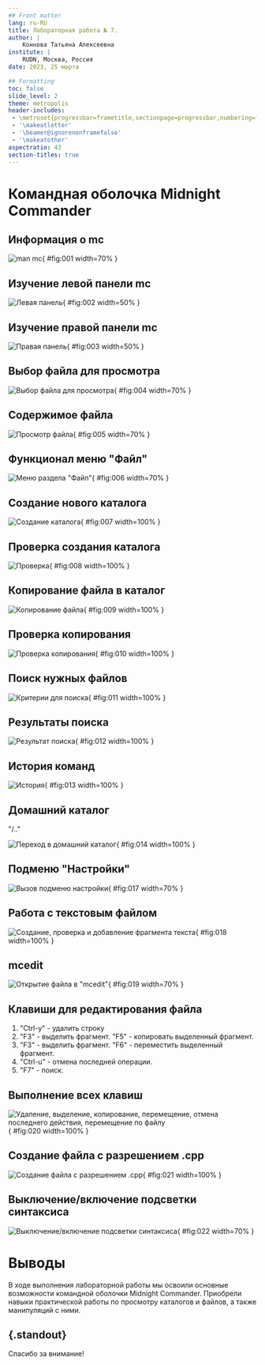 ```yaml
---
## Front matter
lang: ru-RU
title: Лабораторная работа № 7.
author: |
	Коннова Татьяна Алексеевна
institute: |
	RUDN, Москва, Россия
date: 2023, 25 марта

## Formatting
toc: false
slide_level: 2
theme: metropolis
header-includes: 
 - \metroset{progressbar=frametitle,sectionpage=progressbar,numbering=fraction}
 - '\makeatletter'
 - '\beamer@ignorenonframefalse'
 - '\makeatother'
aspectratio: 43
section-titles: true
---
```


# Командная оболочка Midnight Commander

## Информация о mc

![man mc](image/1.png){ #fig:001 width=70% }

## Изучение левой панели mc

![Левая панель](image/2.png){ #fig:002 width=50% }

## Изучение правой панели mc

![Правая панель](image/3.png){ #fig:003 width=50% }

## Выбор файла для просмотра 

![Выбор файла для просмотра](image/4.png){ #fig:004 width=70% }

## Содержимое файла

![Просмотр файла](image/5.png){ #fig:005 width=70% }

## Функционал меню "Файл"

![Меню раздела "Файл"](image/6.png){ #fig:006 width=70% }

## Создание нового каталога

![Создание каталога](image/7.png){ #fig:007 width=100% }

## Проверка создания каталога
	
![Проверка](image/8.png){ #fig:008 width=100% }

## Копирование файла в каталог 

![Копирование файла](image/9.png){ #fig:009 width=100% }

## Проверка копирования

![Проверка копирования](image/10.png){ #fig:010 width=100% }

## Поиск нужных файлов

![Критерии для поиска](image/11.png){ #fig:011 width=100% }

## Результаты поиска
    	
![Результат поиска](image/12.png){ #fig:012 width=100% }

## История команд

![История](image/13.png){ #fig:013 width=100% }

## Домашний каталог

 "/.." 

![Переход в домашний каталог](image/14.png){ #fig:014 width=100% }

## Подменю "Настройки"

![Вызов подменю настройки](image/17.png){ #fig:017 width=70% }

## Работа с текстовым файлом

![Создание, проверка и добавление фрагмента текста](image/18.png){ #fig:018 width=100% }

## mcedit

![Открытие файла в "mcedit"](image/19.png){ #fig:019 width=70% }

## Клавиши для редактирования файла

1. "Ctrl-y" - удалить строку
2. "F3" - выделить фрагмент. "F5" - копировать выделенный фрагмент.
3. "F3" - выделить фрагмент. "F6" - переместить выделенный фрагмент.
4. "Ctrl-u" - отмена последней операции.
5. "F7" - поиск.

## Выполнение всех клавиш

![Удаление, выделение, копирование, перемещение, отмена последнего действия, перемещение по файлу](image/20.png){ #fig:020 width=100% }

## Создание файла с разрешением .cpp

![Создание файла с разрешением .cpp](image/21.png){ #fig:021 width=100% }

## Выключение/включение подсветки синтаксиса

![Выключение/включение подсветки синтаксиса](image/22.png){ #fig:022 width=70% }

# Выводы

В ходе выполнения лабораторной работы мы освоили основные возможности командной оболочки Midnight Commander. Приобрели навыки практической работы по просмотру каталогов и файлов, а также манипуляций с ними.


## {.standout}

Спасибо за внимание!
